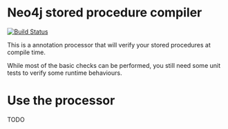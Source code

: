 # Neo4j stored procedure compiler

[![Build Status](https://travis-ci.org/fbiville/neo4j-sproc-compiler.png?branch=master)](https://travis-ci.org/fbiville/neo4j-sproc-compiler)

This is a annotation processor that will verify your stored procedures
at compile time.

While most of the basic checks can be performed, you still need
some unit tests to verify some runtime behaviours.

# Use the processor

TODO
